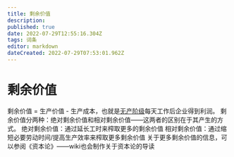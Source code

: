 ```yaml
---
title: 剩余价值
description: 
published: true
date: 2022-07-29T12:55:16.304Z
tags: 词条
editor: markdown
dateCreated: 2022-07-29T07:53:01.962Z
---
```


# 剩余价值
剩余价值 = 生产价值 - 生产成本，也就是[无产阶级](https://wikired.xyz/zh/词条/无产阶级)每天工作后企业得到利润。
剩余价值分两种：绝对剩余价值和相对剩余价值——这两者的区别在于其产生的方式。
绝对剩余价值：通过延长工时来榨取更多的剩余价值
相对剩余价值：通过缩短必要劳动时间/提高生产效率来榨取更多剩余价值
关于更多剩余价值的信息，可以参阅《资本论》——wiki也会制作关于资本论的导读
